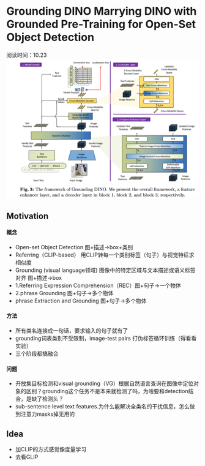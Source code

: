 # Grounding DINO Marrying DINO with Grounded Pre-Training for Open-Set Object Detection
阅读时间：10.23
![alt text](image-2.png)

## Motivation
#### 概念
- Open-set Object Detection 图+描述->box+类别
- Referring（CLIP-based） 用CLIP转每一个类别标签（句子）与视觉特征求相似度
- Grounding (visual language领域) 图像中的特定区域与文本描述或语义标签对齐 图+描述->box
- 1.Referring Expression Comprehension（REC）图+句子->一个物体
- 2.phrase Grounding 图+句子->多个物体
- phrase Extraction and Grounding 图+句子->多个物体

#### 方法
- 所有类名连接成一句话，要求输入的句子就有了
- grounding词表类别不受限制，image-test pairs 打伪标签循环训练（得看看实验）
- 三个阶段都搞融合

#### 问题
- 开放集目标检测和visual grounding（VG）根据自然语言查询在图像中定位对象的区别？grounding这个任务不是本来就检测了吗，为啥要和detection结合，是缺了检测头？
- sub-sentence level text features.为什么能解决全类名的干扰信息，怎么做到注意力masks掉无用的

## Idea
- 加CLIP的方式感觉像度量学习
- 去看GLIP
